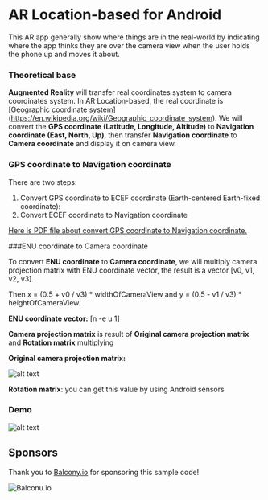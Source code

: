 # AR Location-based for Android
This AR app generally show where things are in the real-world by indicating where the app thinks they are over the camera view when the user holds the phone up and moves it about.

### Theoretical base
**Augmented Reality** will transfer real coordinates system to camera coordinates system. In AR Location-based, the real coordinate is [Geographic coordinate system] (https://en.wikipedia.org/wiki/Geographic_coordinate_system).
We will convert the **GPS coordinate (Latitude, Longitude, Altitude)** to **Navigation coordinate (East, North, Up)**, then transfer **Navigation coordinate** to **Camera coordinate** and display it on camera view.

### GPS coordinate to Navigation coordinate
There are two steps:

1. Convert GPS coordinate to ECEF coordinate (Earth-centered Earth-fixed coordinate): 
2. Convert ECEF coordinate to Navigation coordinate

[Here is PDF file about convert GPS coordinate to Navigation coordinate.](http://digext6.defence.gov.au/dspace/bitstream/1947/3538/1/DSTO-TN-0432.pdf)

###ENU coordinate to Camera coordinate

To convert **ENU coordinate** to **Camera coordinate**, we will multiply camera projection matrix with ENU coordinate vector, the result is a vector [v0, v1, v2, v3].

Then x = (0.5 + v0 / v3) * widthOfCameraView and y = (0.5 - v1 / v3) * heightOfCameraView.

**ENU coordinate vector:** [n -e u 1]

**Camera projection matrix** is result of **Original camera projection matrix** and **Rotation matrix** multiplying

**Original camera projection matrix:** 

![alt text](./perspMatrix.png)

**Rotation matrix**: you can get this value by using Android sensors

### Demo
![alt text](./AR-Demo.png)

## Sponsors

Thank you to [Balcony.io](https://www.balcony.io/) for sponsoring this sample code! 

![Balconu.io](https://www.balcony.io/wp-content/uploads/2017/09/logo-red-e1505486948133.png)
